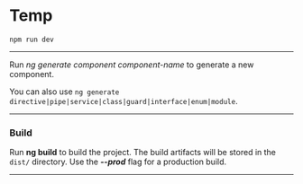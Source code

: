 # Temp

```
npm run dev
```

***

Run *ng generate component component-name* to generate a new component. 

You can also use `ng generate directive|pipe|service|class|guard|interface|enum|module`.

***

### Build

Run **ng build** to build the project. The build artifacts will be stored in the `dist/` directory. Use the ***--prod*** flag for a production build.

***
